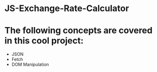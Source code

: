 # JS-Exchange-Rate-Calculator


# The following concepts are covered in this cool project:


- JSON
- Fetch
- DOM Manipulation
